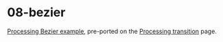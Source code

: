 # 08-bezier

[Processing Bezier example](https://www.processing.org/examples/bezier.html), pre-ported on the [Processing transition](https://github.com/lmccart/p5.js/wiki/Processing-transition) page.

